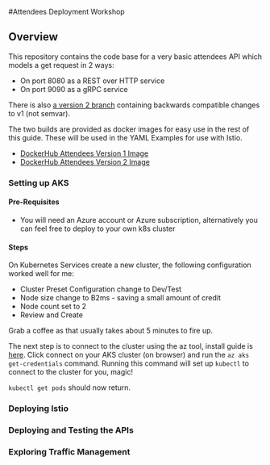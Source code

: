 #Attendees Deployment Workshop

## Overview

This repository contains the code base for a very basic attendees API which models a get request in 2 ways:

* On port 8080 as a REST over HTTP service
* On port 9090 as a gRPC service

There is also [a version 2 branch](/jpgough/attendees/tree/v2) containing backwards compatible changes to v1 (not semvar).

The two builds are provided as docker images for easy use in the rest of this guide.
These will be used in the YAML Examples for use with Istio. 

* [DockerHub Attendees Version 1 Image](https://hub.docker.com/layers/196621151/jpgough/attendees/v1/images/sha256-6e3534ba9091c379f04e77c06ee76e643d756c426f86fea498c5f2385b78e569?context=repo)
* [DockerHub Attendees Version 2 Image](https://hub.docker.com/layers/196652410/jpgough/attendees/v2/images/sha256-864888d83102dfb23d7f00e5f0309a929cc7ab7a5ce1d64ac70c3129f0d5d66d?context=repo)

### Setting up AKS

#### Pre-Requisites 

* You will need an Azure account or Azure subscription, alternatively you can feel free to deploy to your own k8s cluster

#### Steps

On Kubernetes Services create a new cluster, the following configuration worked well for me:

* Cluster Preset Configuration change to Dev/Test
* Node size change to B2ms - saving a small amount of credit
* Node count set to 2
* Review and Create

Grab a coffee as that usually takes about 5 minutes to fire up. 

The next step is to connect to the cluster using the az tool, install guide is [here](https://docs.microsoft.com/en-us/cli/azure/install-azure-cli).
Click connect on your AKS cluster (on browser) and run the `az aks get-credentials` command.
Running this command will set up `kubectl` to connect to the cluster for you, magic!

`kubectl get pods` should now return.

### Deploying Istio 

### Deploying and Testing the APIs

### Exploring Traffic Management
